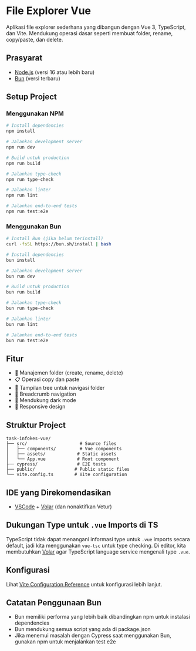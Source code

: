 # File Explorer Vue

Aplikasi file explorer sederhana yang dibangun dengan Vue 3, TypeScript, dan Vite. Mendukung operasi dasar seperti membuat folder, rename, copy/paste, dan delete.

## Prasyarat

- [Node.js](https://nodejs.org/) (versi 16 atau lebih baru)
- [Bun](https://bun.sh/) (versi terbaru)

## Setup Project

### Menggunakan NPM

```sh
# Install dependencies
npm install

# Jalankan development server
npm run dev

# Build untuk production
npm run build

# Jalankan type-check
npm run type-check

# Jalankan linter
npm run lint

# Jalankan end-to-end tests
npm run test:e2e
```

### Menggunakan Bun

```sh
# Install Bun (jika belum terinstall)
curl -fsSL https://bun.sh/install | bash

# Install dependencies
bun install

# Jalankan development server
bun run dev

# Build untuk production
bun run build

# Jalankan type-check
bun run type-check

# Jalankan linter
bun run lint

# Jalankan end-to-end tests
bun run test:e2e
```

## Fitur

- 📁 Manajemen folder (create, rename, delete)
- 📋 Operasi copy dan paste
- 🌳 Tampilan tree untuk navigasi folder
- 🔄 Breadcrumb navigation
- 🌙 Mendukung dark mode
- 📱 Responsive design

## Struktur Project

```
task-infokes-vue/
├── src/                    # Source files
│   ├── components/         # Vue components
│   ├── assets/            # Static assets
│   └── App.vue            # Root component
├── cypress/               # E2E tests
├── public/               # Public static files
└── vite.config.ts        # Vite configuration
```

## IDE yang Direkomendasikan

- [VSCode](https://code.visualstudio.com/) + [Volar](https://marketplace.visualstudio.com/items?itemName=Vue.volar) (dan nonaktifkan Vetur)

## Dukungan Type untuk `.vue` Imports di TS

TypeScript tidak dapat menangani informasi type untuk `.vue` imports secara default, jadi kita menggunakan `vue-tsc` untuk type checking. Di editor, kita membutuhkan [Volar](https://marketplace.visualstudio.com/items?itemName=Vue.volar) agar TypeScript language service mengenali type `.vue`.

## Konfigurasi

Lihat [Vite Configuration Reference](https://vitejs.dev/config/) untuk konfigurasi lebih lanjut.

## Catatan Penggunaan Bun

- Bun memiliki performa yang lebih baik dibandingkan npm untuk instalasi dependencies
- Bun mendukung semua script yang ada di package.json
- Jika menemui masalah dengan Cypress saat menggunakan Bun, gunakan npm untuk menjalankan test e2e
